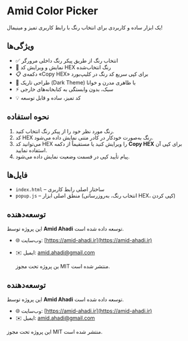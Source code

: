 # Amid Color Picker

یک ابزار ساده و کاربردی برای انتخاب رنگ با رابط کاربری تمیز و مینیمال!

## ویژگی‌ها

- ✅ انتخاب رنگ از طریق پیکر رنگ داخلی مرورگر  
- 🎯 نمایش و ویرایش کد HEX رنگ انتخاب‌شده  
- 📋 دکمه‌ی «Copy HEX» برای کپی سریع کد رنگ در کلیپ‌بورد  
- 🌙 طراحی تاریک (Dark Theme) با ظاهری مدرن و خوانا  
- ⚡ سبک، بدون وابستگی به کتابخانه‌های خارجی  
- 💡 کد تمیز، ساده و قابل توسعه  

## نحوه استفاده

1. رنگ مورد نظر خود را از پیکر رنگ انتخاب کنید.  
2. کد HEX رنگ به‌صورت خودکار در کادر متنی نمایش داده می‌شود.  
3. می‌توانید کد HEX را ویرایش کنید یا مستقیماً از دکمه **Copy HEX** برای کپی آن استفاده نمایید.  
4. پیام تأیید کپی در قسمت وضعیت نمایش داده می‌شود.

## فایل‌ها

- `index.html` – ساختار اصلی رابط کاربری  
- `popup.js` – منطق اصلی ابزار (انتخاب رنگ، به‌روزرسانی HEX، کپی کردن)


## توسعه‌دهنده
این پروژه توسط **Amid Ahadi** توسعه داده شده است.  
- 🌐 وب‌سایت: [https://amid-ahadi.ir](https://amid-ahadi.ir)  
- ✉️ ایمیل: [amid.ahadi@gmail.com](mailto:amid.ahadi@gmail.com)

  ین پروژه تحت مجوز MIT منتشر شده است.
## توسعه‌دهنده

این پروژه توسط **Amid Ahadi** توسعه داده شده است.  
- 🌐 وب‌سایت: [https://amid-ahadi.ir](https://amid-ahadi.ir)  
- ✉️ ایمیل: [amid.ahadi@gmail.com](mailto:amid.ahadi@gmail.com)

این پروژه تحت مجوز MIT منتشر شده است.
